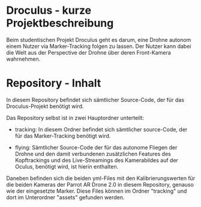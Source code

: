# Droculus - kurze Projektbeschreibung

Beim studentischen Projekt Droculus geht es darum, eine Drohne autonom einem Nutzer via Marker-Tracking folgen zu lassen. Der Nutzer kann dabei die Welt aus der Perspective der Drohne über deren Front-Kamera wahrnehmen.

# Repository - Inhalt

In diesem Repository befindet sich sämtlicher Source-Code, der für das Droculus-Projekt benötigt wird. 


Das Repository selbst ist in zwei Hauptordner unterteilt:

- tracking: In diesem Ordner befindet sich sämtlicher source-Code, der für das Marker-Tracking benötigt wird.

- flying: Sämtlicher Source-Code der für das autonome Fliegen der Drohne und den damit verbundenen zusätzlichen Features des Kopftrackings und des Live-Streamings des Kamerabildes auf der Oculus, benötigt wird, ist hierin enthalten.


Daneben befinden sich die beiden yml-Files mit den Kalibrierungswerten für die beiden Kameras der Parrot AR Drone 2.0 in diesem Repository, genauso wie der eingesetzte Marker. Diese Files können im Ordner "tracking" und dort im Unterordner "assets" gefunden werden.